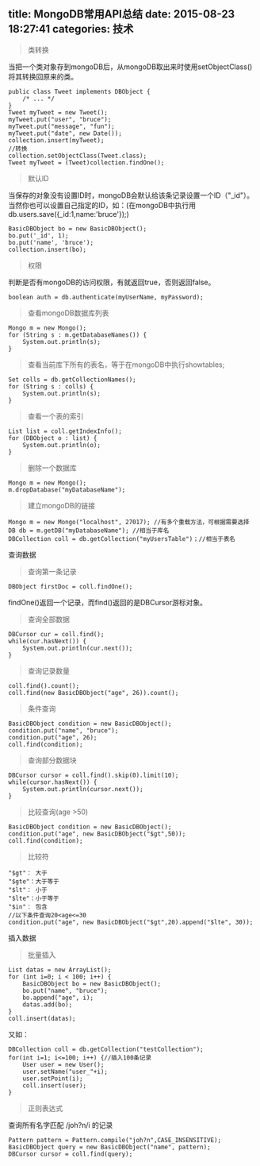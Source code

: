 title: MongoDB常用API总结
date: 2015-08-23 18:27:41
categories: 技术
---

>类转换

当把一个类对象存到mongoDB后，从mongoDB取出来时使用setObjectClass()将其转换回原来的类。

    public class Tweet implements DBObject { 
        /* ... */ 
    } 
    Tweet myTweet = new Tweet(); 
    myTweet.put("user", "bruce"); 
    myTweet.put("message", "fun"); 
    myTweet.put("date", new Date()); 
    collection.insert(myTweet); 
    //转换 
    collection.setObjectClass(Tweet.class); 
    Tweet myTweet = (Tweet)collection.findOne(); 
    

<!--more-->

>默认ID

当保存的对象没有设置ID时，mongoDB会默认给该条记录设置一个ID（"_id"）。
当然你也可以设置自己指定的ID，如：(在mongoDB中执行用db.users.save({_id:1,name:'bruce'});)

    BasicDBObject bo = new BasicDBObject();
    bo.put('_id', 1);
    bo.put('name', 'bruce');
    collection.insert(bo);
    
>权限

判断是否有mongoDB的访问权限，有就返回true，否则返回false。

    boolean auth = db.authenticate(myUserName, myPassword);
    
    
>查看mongoDB数据库列表

    Mongo m = new Mongo(); 
    for (String s : m.getDatabaseNames()) { 
        System.out.println(s); 
    }
    
>查看当前库下所有的表名，等于在mongoDB中执行showtables;

    Set colls = db.getCollectionNames(); 
    for (String s : colls) { 
        System.out.println(s); 
    }
    
>查看一个表的索引

    List list = coll.getIndexInfo(); 
    for (DBObject o : list) { 
        System.out.println(o); 
    } 
    
>删除一个数据库

    Mongo m = new Mongo(); 
    m.dropDatabase("myDatabaseName");
    
>建立mongoDB的链接

    Mongo m = new Mongo("localhost", 27017); //有多个重载方法，可根据需要选择
    DB db = m.getDB("myDatabaseName"); //相当于库名 
    DBCollection coll = db.getCollection("myUsersTable")；//相当于表名 
    

查询数据

>查询第一条记录

    DBObject firstDoc = coll.findOne(); 
    
findOne()返回一个记录，而find()返回的是DBCursor游标对象。

>查询全部数据

    DBCursor cur = coll.find(); 
    while(cur.hasNext()) { 
        System.out.println(cur.next()); 
    }
    
>查询记录数量

    coll.find().count(); 
    coll.find(new BasicDBObject("age", 26)).count();
    
>条件查询

    BasicDBObject condition = new BasicDBObject(); 
    condition.put("name", "bruce"); 
    condition.put("age", 26); 
    coll.find(condition);
    
>查询部分数据块

    DBCursor cursor = coll.find().skip(0).limit(10); 
    while(cursor.hasNext()) { 
        System.out.println(cursor.next()); 
    } 
    
>比较查询(age >50)

    BasicDBObject condition = new BasicDBObject(); 
    condition.put("age", new BasicDBObject("$gt",50)); 
    coll.find(condition);
    
>比较符

    "$gt"： 大于
    "$gte"：大于等于
    "$lt"： 小于
    "$lte"：小于等于
    "$in"： 包含
    //以下条件查询20<age<=30
    condition.put("age", new BasicDBObject("$gt",20).append("$lte", 30));
    

插入数据

>批量插入

    List datas = new ArrayList(); 
    for (int i=0; i < 100; i++) { 
        BasicDBObject bo = new BasicDBObject(); 
        bo.put("name", "bruce"); 
        bo.append("age", i); 
        datas.add(bo); 
    } 
    coll.insert(datas); 
    
又如：

    DBCollection coll = db.getCollection("testCollection");   
    for(int i=1; i<=100; i++) {//插入100条记录   
        User user = new User();   
        user.setName("user_"+i);  
        user.setPoint(i);   
        coll.insert(user);
    }
    
>正则表达式

查询所有名字匹配 /joh?n/i 的记录

    Pattern pattern = Pattern.compile("joh?n",CASE_INSENSITIVE); 
    BasicDBObject query = new BasicDBObject("name", pattern); 
    DBCursor cursor = coll.find(query);
